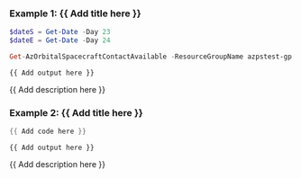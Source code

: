 ### Example 1: {{ Add title here }}
```powershell
$dateS = Get-Date -Day 23
$dateE = Get-Date -Day 24

Get-AzOrbitalSpacecraftContactAvailable -ResourceGroupName azpstest-gp -SpacecraftName azps-orbitalspacecraft -EndTime $dateE -GroundStationName "KSAT_SVALBARD" -StartTime $dateS -ContactProfileId "/subscriptions/9e223dbe-3399-4e19-88eb-0975f02ac87f/resourceGroups/azpstest-gp/providers/Microsoft.Orbital/contactProfiles/azps-orbital-contactprofile"
```

```output
{{ Add output here }}
```

{{ Add description here }}

### Example 2: {{ Add title here }}
```powershell
{{ Add code here }}
```

```output
{{ Add output here }}
```

{{ Add description here }}

